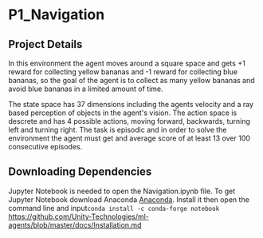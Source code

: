 # P1_Navigation

## Project Details

In this environment the agent moves around a square space and gets +1 reward for collecting yellow bananas and -1 reward for collecting blue bananas, so the goal of the agent is to collect as many yellow bananas and avoid blue bananas in a limited amount of time.

The state space has 37 dimensions including the agents velocity and a ray based perception of objects in the agent's vision. The action space is descrete and has 4 possible actions, moving forward, backwards, turning left and turning right. The task is episodic and in order to solve the environment the agent must get and average score of at least 13 over 100 consecutive episodes.


## Downloading Dependencies

Jupyter Notebook is needed to open the Navigation.ipynb file. To get Jupyter Notebook download Anaconda [Anaconda](https://www.anaconda.com/products/individual). Install it then open the command line and input`conda install -c conda-forge notebook` 
https://github.com/Unity-Technologies/ml-agents/blob/master/docs/Installation.md




`` `` 
